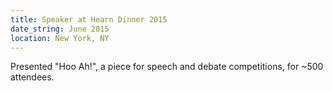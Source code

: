 ```yaml
---
title: Speaker at Hearn Dinner 2015
date_string: June 2015
location: New York, NY
---
```


Presented "Hoo Ah!", a piece for speech and debate competitions, for ~500 attendees.
